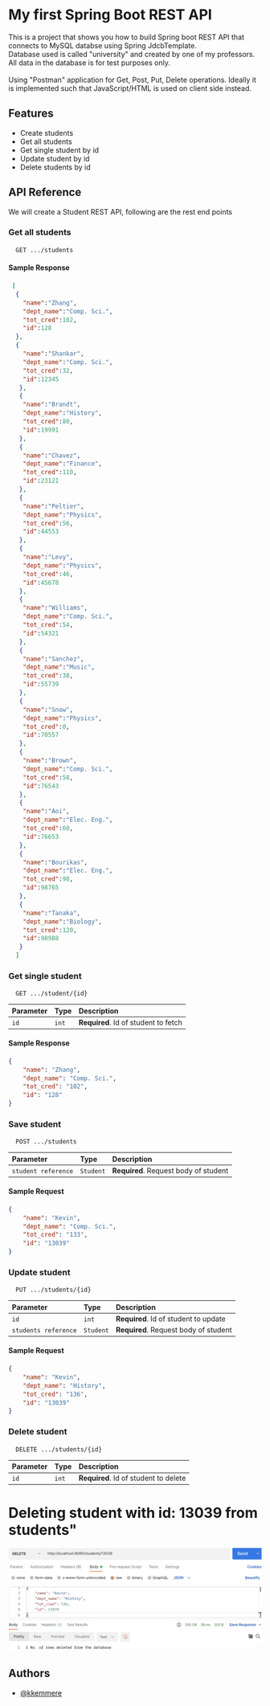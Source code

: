 # My first Spring Boot REST API

This is a project that shows you how to build Spring boot REST API that connects to MySQL databse using Spring JdcbTemplate.<br/>
Database used is called "university" and created by one of my professors. All data in the database is for test purposes only.<br/><br/>
Using "Postman" application for Get, Post, Put, Delete operations. Ideally it is implemented such that JavaScript/HTML is used on client side instead.


## Features

- Create students
- Get all students
- Get single student by id
- Update student by id
- Delete students by id

  
## API Reference

We will create a Student REST API, following are the rest end points

### Get all students

```http
  GET .../students
```

#### Sample Response

```json
 [
  { 
    "name":"Zhang",
    "dept_name":"Comp. Sci.",
    "tot_cred":102,
    "id":128
  },
  {
    "name":"Shankar",
    "dept_name":"Comp. Sci.",
    "tot_cred":32,
    "id":12345
   },
   {
    "name":"Brandt",
    "dept_name":"History",
    "tot_cred":80,
    "id":19991
   },
   {
    "name":"Chavez",
    "dept_name":"Finance",
    "tot_cred":110,
    "id":23121
   },
   {
    "name":"Peltier",
    "dept_name":"Physics",
    "tot_cred":56,
    "id":44553
   },
   {
    "name":"Levy",
    "dept_name":"Physics",
    "tot_cred":46,
    "id":45678
   },
   {
    "name":"Williams",
    "dept_name":"Comp. Sci.",
    "tot_cred":54,
    "id":54321
   },
   {
    "name":"Sanchez",
    "dept_name":"Music",
    "tot_cred":38,
    "id":55739
   },
   {
    "name":"Snow",
    "dept_name":"Physics",
    "tot_cred":0,
    "id":70557
   },
   {
    "name":"Brown",
    "dept_name":"Comp. Sci.",
    "tot_cred":58,
    "id":76543
   },
   {
    "name":"Aoi",
    "dept_name":"Elec. Eng.",
    "tot_cred":60,
    "id":76653
   },
   {
    "name":"Bourikas",
    "dept_name":"Elec. Eng.",
    "tot_cred":98,
    "id":98765
   },
   {
    "name":"Tanaka",
    "dept_name":"Biology",
    "tot_cred":120,
    "id":98988
   }
  ]
```

### Get single student

```http
  GET .../student/{id}
```

| Parameter | Type     | Description                       |
| :-------- | :------- | :-------------------------------- |
| `id`      | `int` | **Required**. Id of student to fetch |

#### Sample Response

```json
{
    "name": "Zhang",
    "dept_name": "Comp. Sci.",
    "tot_cred": "102",
    "id": "128"
}
```

### Save student

```http
  POST .../students
```
| Parameter | Type     | Description                       |
| :-------- | :------- | :-------------------------------- |
| `student reference`      | `Student` | **Required**. Request body of student |

#### Sample Request

```json
{
    "name": "Kevin",
    "dept_name": "Comp. Sci.",
    "tot_cred": "133",
    "id": "13039"
}
```

### Update student

```http
  PUT .../students/{id}
```
| Parameter | Type     | Description                       |
| :-------- | :------- | :-------------------------------- |
| `id`      | `int` | **Required**. Id of student to update |
| `students reference`      | `Student` | **Required**. Request body of student |

#### Sample Request

```json
{
    "name": "Kevin",
    "dept_name": "History",
    "tot_cred": "136",
    "id": "13039"
}
```

### Delete student

```http
  DELETE .../students/{id}
```
| Parameter | Type     | Description                       |
| :-------- | :------- | :-------------------------------- |
| `id`      | `int` | **Required**. Id of student to delete |


# Deleting student with id: 13039 from students"
![rest](https://github.com/kkemmere/springboot-jdbctemplate-rest-api/blob/main/0B1BD816-9EE3-4CEC-9415-A58A37C61657_1_105_c.jpeg)
<br/>

  
## Authors

- [@kkemmere](https://github.com/kkemmere)

